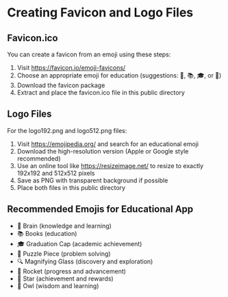 # Creating Favicon and Logo Files

## Favicon.ico
You can create a favicon from an emoji using these steps:

1. Visit https://favicon.io/emoji-favicons/
2. Choose an appropriate emoji for education (suggestions: 🧠, 📚, 🎓, or 🧩)
3. Download the favicon package
4. Extract and place the favicon.ico file in this public directory

## Logo Files
For the logo192.png and logo512.png files:

1. Visit https://emojipedia.org/ and search for an educational emoji
2. Download the high-resolution version (Apple or Google style recommended)
3. Use an online tool like https://resizeimage.net/ to resize to exactly 192x192 and 512x512 pixels
4. Save as PNG with transparent background if possible
5. Place both files in this public directory

## Recommended Emojis for Educational App
- 🧠 Brain (knowledge and learning)
- 📚 Books (education)
- 🎓 Graduation Cap (academic achievement)
- 🧩 Puzzle Piece (problem solving)
- 🔍 Magnifying Glass (discovery and exploration)
- 🚀 Rocket (progress and advancement)
- 🌟 Star (achievement and rewards)
- 🦉 Owl (wisdom and learning)
